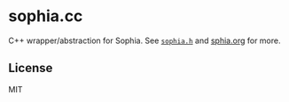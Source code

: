
# sophia.cc

  C++ wrapper/abstraction for Sophia.  See [`sophia.h`](https://github.com/stephenmathieson/sophia.cc/blob/master/sophia.h) and [sphia.org](http://sphia.org) for more.

## License

  MIT
